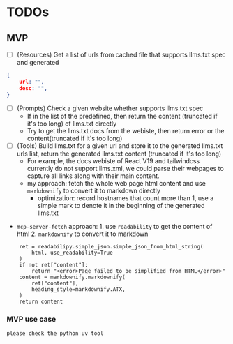 # TODOs

## MVP

- [ ] (Resources) Get a list of urls from cached file that supports llms.txt spec and generated
```json
{
    url: "",
    desc: "",
}
```

- [ ] (Prompts) Check a given website whether supports llms.txt spec
    - If in the list of the predefined, then return the content (truncated if it's too long) of llms.txt directly
    - Try to get the llms.txt docs from the webiste, then return error or the content(truncated if it's too long)
- [ ] (Tools) Build llms.txt for a given url and store it to the generated llms.txt urls list, return the generated  llms.txt content (truncated if it's too long)
    - For example, the docs webiste of React V19 and tailwindcss currently do not support llms.xml, we could parse their webpages to capture all links along with their main content.
    - my approach: fetch the whole web page html content and use `markdownify` to convert it to markdown directly
        - optimization: record hostnames that count more than 1, use a simple mark to denote it in the beginning of the generated llms.txt

- `mcp-server-fetch` approach: 1. use `readability` to get the content of html 2. `markdownify` to convert it to markdown
```
    ret = readabilipy.simple_json.simple_json_from_html_string(
        html, use_readability=True
    )
    if not ret["content"]:
        return "<error>Page failed to be simplified from HTML</error>"
    content = markdownify.markdownify(
        ret["content"],
        heading_style=markdownify.ATX,
    )
    return content
```

### MVP use case

```
please check the python uv tool
```

